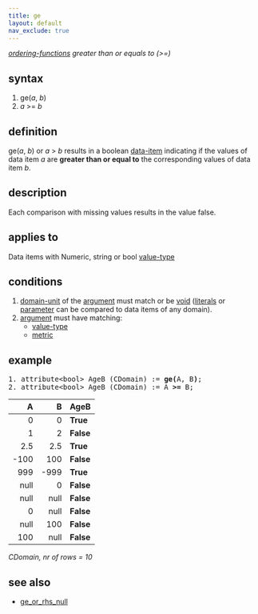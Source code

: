 ```yaml
---
title: ge
layout: default
nav_exclude: true
---
```

*[ordering-functions](ordering-functions) greater than or equals to (>=)*

## syntax

1. ge(*a*, *b*)
2. *a* >= *b*

## definition

ge(*a*, *b*) or *a* \> *b* results in a boolean [data-item](data-item) indicating if the values of data item *a* are **greater than or equal to** the corresponding values of data item *b*.

## description

Each comparison with missing values results in the value false.

## applies to

Data items with Numeric, string or bool [value-type](value-type)

## conditions

1. [domain-unit](domain-unit) of the [argument](argument) must match or be [void](void) ([literals](https://en.wikipedia.org/wiki/Literal_(computer_programming)) or [parameter](parameter) can be compared to data items of any domain).
2. [argument](argument) must have matching:
    - [value-type](value-type)
    - [metric](metric)

## example

<pre>
1. attribute&lt;bool&gt; AgeB (CDomain) := <B>ge(</B>A, B<B>)</B>;
2. attribute&lt;bool&gt; AgeB (CDomain) := A <B>&gt;=</B> B;
</pre>

| A    | B    | **AgeB**  |
|-----:|-----:|-----------|
| 0    | 0    | **True**  |
| 1    | 2    | **False** |
| 2.5  | 2.5  | **True**  |
| -100 | 100  | **False** |
| 999  | -999 | **True**  |
| null | 0    | **False** |
| null | null | **False** |
| 0    | null | **False** |
| null | 100  | **False** |
| 100  | null | **False** |

*CDomain, nr of rows = 10*

## see also

- [ge_or_rhs_null](ge_or_rhs_null)